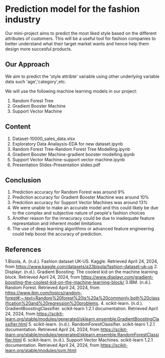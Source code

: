 
# Prediction model for the fashion industry

Our mini-project aims to predict the most liked style based on the different attributes of customers. This will be a useful tool for fashion companies to better understand what their target market wants and hence help them design more succesful products.





## Our Approach
We aim to predict the 'style attribte' variable using other underlying variable data such 'age','category',etc.

We will use the following machine learning models in our project:
1. Random Forest Tree
2. Gradient Booster Machine
3. Support Vector Machine

## Content
1. Dataset-10000_sales_data.xlsx
2. Exploratory Data Analaysis-EDA for new dataset.ipynb
3. Random Forest Tree-Random Forest Tree Modelling.ipynb
4. Gradient Booster Machine-gradient booster modelling.ipynb
5. Support Vector Machine-support vector machine.ipynb
6. Presentation Slides-Presentation slides.pdf


## Conclusion
1. Prediction accuracy for Random Forest was around 9%
2. Prediction accuracy for Gradient Booster Machine was around 10%
3. Predcition accuracy for Support Vector Machines was around 13%
4. We were unable to make an accurate model and this could likely be due to the complex and subjective nature of people's fashion choices
5. Another reason for the innacuracy could be due to inadequate feature represntation and inherent model limitations
6. The use of deep learning algorithms or advanced feature engineering could help boost the accuracy of prediction.

## References
1.Bisola, A. (n.d.). Fashion dataset UK-US. Kaggle. Retrieved April 24, 2024, from https://www.kaggle.com/datasets/a23bisola/fashion-dataset-uk-us
2. Displayr. (n.d.). Gradient Boosting: The coolest kid on the machine learning block. Retrieved April 24, 2024, from https://www.displayr.com/gradient-boosting-the-coolest-kid-on-the-machine-learning-block/
3.IBM. (n.d.). Random Forest. Retrieved April 24, 2024, from https://www.ibm.com/topics/random-forest#:~:text=Random%20forest%20is%20a%20commonly,both%20classification%20and%20regression%20problems.
4. scikit-learn. (n.d.). GradientBoostingClassifier. scikit-learn 1.2.1 documentation. Retrieved April 24, 2024, from https://scikit-learn.org/stable/modules/generated/sklearn.ensemble.GradientBoostingClassifier.html
5. scikit-learn. (n.d.). RandomForestClassifier. scikit-learn 1.2.1 documentation. Retrieved April 24, 2024, from https://scikit-learn.org/stable/modules/generated/sklearn.ensemble.RandomForestClassifier.html
6. scikit-learn. (n.d.). Support Vector Machines. scikit-learn 1.2.1 documentation. Retrieved April 24, 2024, from https://scikit-learn.org/stable/modules/svm.html
